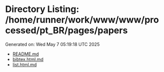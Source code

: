 # Directory Listing: /home/runner/work/www/www/processed/pt_BR/pages/papers
Generated on: Wed May  7 05:19:18 UTC 2025

- [README.md](README.md)
- [bibtex.html.md](bibtex.html.md)
- [list.html.md](list.html.md)
